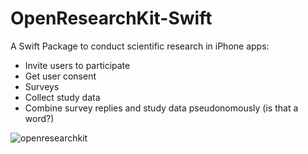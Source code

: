 # OpenResearchKit-Swift

A Swift Package to conduct scientific research in iPhone apps:
- Invite users to participate
- Get user consent
- Surveys
- Collect study data
- Combine survey replies and study data pseudonomously (is that a word?)

![openresearchkit](https://user-images.githubusercontent.com/5204169/202870439-0d5b541c-2ffb-4eff-a138-d2eaaa84cfa6.png)
